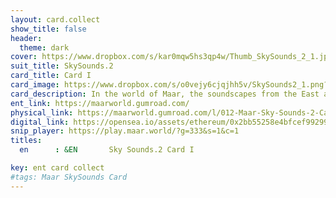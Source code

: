 ```yaml
---
layout: card.collect
show_title: false
header:
  theme: dark
cover: https://www.dropbox.com/s/kar0mqw5hs3qp4w/Thumb_SkySounds_2_1.jpg?raw=1
suit_title: SkySounds.2
card_title: Card I
card_image: https://www.dropbox.com/s/o0vejy6cjqjhh5v/SkySounds2_1.png?raw=1
card_description: In the world of Maar, the soundscapes from the East are a reflection of the diverse cultures and traditions that have shaped the land. From the soothing melodies of the rivers to the rhythmic beats of the drums, the sounds of the East are a testament to the rich history and heritage of this region. However, as the land has changed and developed, so too have the soundscapes. The once harmonious melodies have been replaced by the hum of machinery and the drone of traffic, a reminder of the impact of modernization on the natural world. They work to preserve traditional soundscapes and incorporate them into their modern lives, creating a unique blend of the old and the new, and a reminder of the importance of integration.
ent_link: https://maarworld.gumroad.com/
physical_link: https://maarworld.gumroad.com/l/012-Maar-Sky-Sounds-2-Card-I
digital_link: https://opensea.io/assets/ethereum/0x2bb55258e4bfcef99299baec1188b80a75fa2d48/12
snip_player: https://play.maar.world/?g=333&s=1&c=1
titles:
  en      : &EN       Sky Sounds.2 Card I

key: ent card collect
#tags: Maar SkySounds Card
---
```

